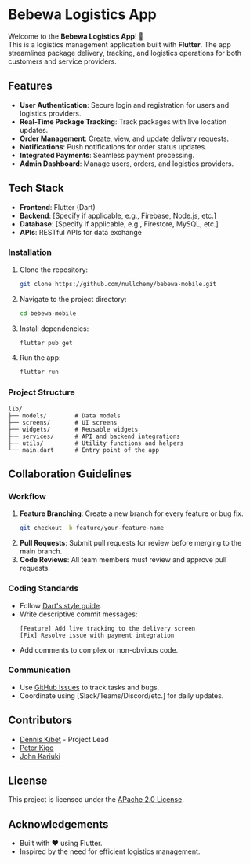 # Bebewa Logistics App

Welcome to the **Bebewa Logistics App**! 🚚  
This is a logistics management application built with **Flutter**. The app streamlines package delivery, tracking, and logistics operations for both customers and service providers.

## Features

- **User Authentication**: Secure login and registration for users and logistics providers.
- **Real-Time Package Tracking**: Track packages with live location updates.
- **Order Management**: Create, view, and update delivery requests.
- **Notifications**: Push notifications for order status updates.
- **Integrated Payments**: Seamless payment processing.
- **Admin Dashboard**: Manage users, orders, and logistics providers.

## Tech Stack

- **Frontend**: Flutter (Dart)
- **Backend**: [Specify if applicable, e.g., Firebase, Node.js, etc.]
- **Database**: [Specify if applicable, e.g., Firestore, MySQL, etc.]
- **APIs**: RESTful APIs for data exchange

### Installation

1. Clone the repository:
   ```bash
   git clone https://github.com/nullchemy/bebewa-mobile.git
   ```
2. Navigate to the project directory:
   ```bash
   cd bebewa-mobile
   ```
3. Install dependencies:
   ```bash
   flutter pub get
   ```
4. Run the app:
   ```bash
   flutter run
   ```

### Project Structure

```plaintext
lib/
├── models/        # Data models
├── screens/       # UI screens
├── widgets/       # Reusable widgets
├── services/      # API and backend integrations
├── utils/         # Utility functions and helpers
└── main.dart      # Entry point of the app
```

## Collaboration Guidelines

### Workflow

1. **Feature Branching**: Create a new branch for every feature or bug fix.
   ```bash
   git checkout -b feature/your-feature-name
   ```
2. **Pull Requests**: Submit pull requests for review before merging to the main branch.
3. **Code Reviews**: All team members must review and approve pull requests.

### Coding Standards

- Follow [Dart's style guide](https://dart.dev/guides/language/effective-dart/style).
- Write descriptive commit messages:
  ```plaintext
  [Feature] Add live tracking to the delivery screen
  [Fix] Resolve issue with payment integration
  ```
- Add comments to complex or non-obvious code.

### Communication

- Use [GitHub Issues](https://github.com) to track tasks and bugs.
- Coordinate using [Slack/Teams/Discord/etc.] for daily updates.

## Contributors

- [Dennis Kibet](https://github.com/DennisRono) - Project Lead
- [Peter Kigo](https://github.com/Kigo-p)
- [John Kariuki](https://github.com/Johntosh)

## License

This project is licensed under the [APache 2.0 License](LICENSE).

## Acknowledgements

- Built with ❤️ using Flutter.
- Inspired by the need for efficient logistics management.

